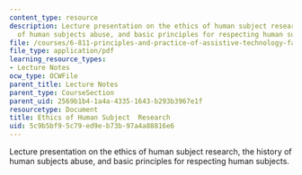 ```yaml
---
content_type: resource
description: Lecture presentation on the ethics of human subject research, the history
  of human subjects abuse, and basic principles for respecting human subjects.
file: /courses/6-811-principles-and-practice-of-assistive-technology-fall-2014/5c9b5bf95c79ed9eb73b97a4a88816e6_MIT6_811F14_Ethics.pdf
file_type: application/pdf
learning_resource_types:
- Lecture Notes
ocw_type: OCWFile
parent_title: Lecture Notes
parent_type: CourseSection
parent_uid: 2569b1b4-1a4a-4335-1643-b293b3967e1f
resourcetype: Document
title: Ethics of Human Subject  Research
uid: 5c9b5bf9-5c79-ed9e-b73b-97a4a88816e6
---
```

Lecture presentation on the ethics of human subject research, the history of human subjects abuse, and basic principles for respecting human subjects.

